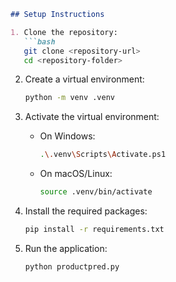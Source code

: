 ```markdown
## Setup Instructions

1. Clone the repository:
   ```bash
   git clone <repository-url>
   cd <repository-folder>
   ```

2. Create a virtual environment:
   ```bash
   python -m venv .venv
   ```

3. Activate the virtual environment:
   - On Windows:
     ```bash
     .\.venv\Scripts\Activate.ps1
     ```
   - On macOS/Linux:
     ```bash
     source .venv/bin/activate
     ```

4. Install the required packages:
   ```bash
   pip install -r requirements.txt
   ```

5. Run the application:
   ```bash
   python productpred.py
   ```

```#   P r o d u c t P r e d i c t i o n  
 